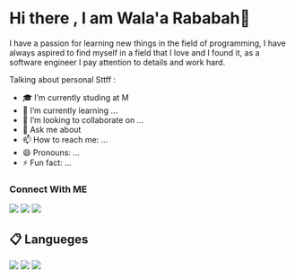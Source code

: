# Hi there , **I am Wala'a Rababah**👋
I have a passion for learning new things in the field of programming, I have always aspired to find myself in a field that I love and I found it, as a software engineer I pay attention to details and work hard.

Talking about personal Sttff :

-   :mortar_board: I’m currently studing at M
- 🌱 I’m currently learning ...
- 👯 I’m looking to collaborate on ...
- 💬 Ask me about  
- 📫 How to reach me: ...
- 😄 Pronouns: ...
- ⚡ Fun fact: ...

### Connect With ME 
 <a href=''><img src='https://img.shields.io/badge/LinkedIn-0077B5?style=for-the-badge&logo=linkedin&logoColor=white'></a>       <a href=''><img src='https://img.shields.io/badge/GitHub-100000?style=for-the-badge&logo=github&logoColor=white'></a>   <a href=''><img src='https://img.shields.io/badge/Gmail-D14836?style=for-the-badge&logo=gmail&logoColor=white'></a>
 



## :clipboard: Langueges 
 <img src='https://img.shields.io/badge/CSS3-1572B6?style=for-the-badge&logo=css3&logoColor=white'>  <img src='https://img.shields.io/badge/HTML5-E34F26?style=for-the-badge&logo=html5&logoColor=white'> <img src='https://img.shields.io/badge/JavaScript-323330?style=for-the-badge&logo=javascript&logoColor=F7DF1E'>
